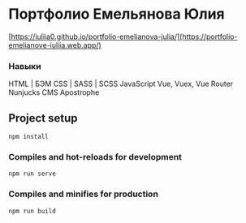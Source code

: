 # Портфолио Емельянова Юлия

[https://iuliia0.github.io/portfolio-emelianova-julia/](https://portfolio-emelianove-iuliia.web.app/)

### Навыки
HTML | БЭМ
CSS | SASS | SCSS
JavaScript
Vue, Vuex, Vue Router
Nunjucks
CMS Apostrophe


## Project setup
```
npm install
```

### Compiles and hot-reloads for development
```
npm run serve
```

### Compiles and minifies for production
```
npm run build
```
